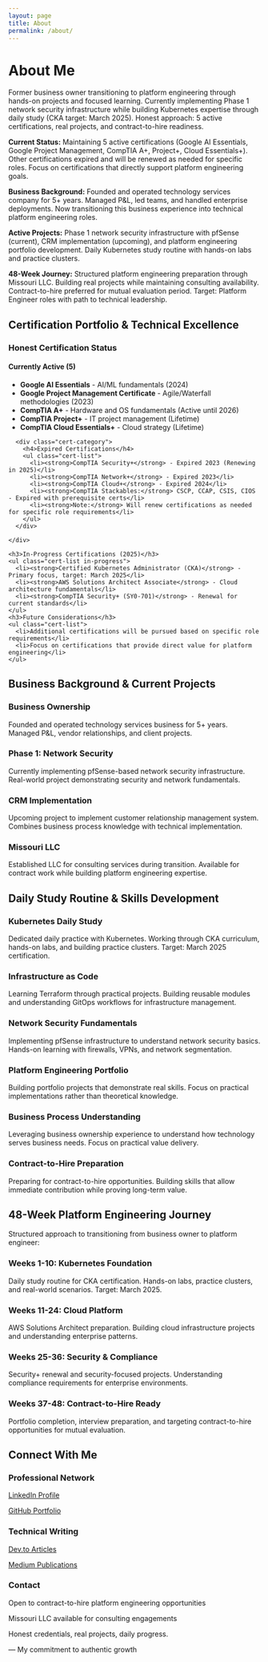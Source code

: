 ```yaml
---
layout: page
title: About
permalink: /about/
---
```


# About Me

<div class="content-section with-divider">
  <p>Former business owner transitioning to platform engineering through hands-on projects and focused learning. Currently implementing Phase 1 network security infrastructure while building Kubernetes expertise through daily study (CKA target: March 2025). Honest approach: 5 active certifications, real projects, and contract-to-hire readiness.</p>
  
  <p><strong>Current Status:</strong> Maintaining 5 active certifications (Google AI Essentials, Google Project Management, CompTIA A+, Project+, Cloud Essentials+). Other certifications expired and will be renewed as needed for specific roles. Focus on certifications that directly support platform engineering goals.</p>
  
  <p><strong>Business Background:</strong> Founded and operated technology services company for 5+ years. Managed P&L, led teams, and handled enterprise deployments. Now transitioning this business experience into technical platform engineering roles.</p>
  
  <p><strong>Active Projects:</strong> Phase 1 network security infrastructure with pfSense (current), CRM implementation (upcoming), and platform engineering portfolio development. Daily Kubernetes study routine with hands-on labs and practice clusters.</p>
  
  <p><strong>48-Week Journey:</strong> Structured platform engineering preparation through Missouri LLC. Building real projects while maintaining consulting availability. Contract-to-hire preferred for mutual evaluation period. Target: Platform Engineer roles with path to technical leadership.</p>
</div>

<div class="content-section with-divider">
  <h2>Certification Portfolio & Technical Excellence</h2>
  
  <div class="certifications-section">
    <h3>Honest Certification Status</h3>
    <div class="cert-categories">
      <div class="cert-category">
        <h4>Currently Active (5)</h4>
        <ul class="cert-list">
          <li><strong>Google AI Essentials</strong> - AI/ML fundamentals (2024)</li>
          <li><strong>Google Project Management Certificate</strong> - Agile/Waterfall methodologies (2023)</li>
          <li><strong>CompTIA A+</strong> - Hardware and OS fundamentals (Active until 2026)</li>
          <li><strong>CompTIA Project+</strong> - IT project management (Lifetime)</li>
          <li><strong>CompTIA Cloud Essentials+</strong> - Cloud strategy (Lifetime)</li>
        </ul>
      </div>
      
      <div class="cert-category">
        <h4>Expired Certifications</h4>
        <ul class="cert-list">
          <li><strong>CompTIA Security+</strong> - Expired 2023 (Renewing in 2025)</li>
          <li><strong>CompTIA Network+</strong> - Expired 2023</li>
          <li><strong>CompTIA Cloud+</strong> - Expired 2024</li>
          <li><strong>CompTIA Stackables:</strong> CSCP, CCAP, CSIS, CIOS - Expired with prerequisite certs</li>
          <li><strong>Note:</strong> Will renew certifications as needed for specific role requirements</li>
        </ul>
      </div>
      
    </div>
    
    <h3>In-Progress Certifications (2025)</h3>
    <ul class="cert-list in-progress">
      <li><strong>Certified Kubernetes Administrator (CKA)</strong> - Primary focus, target: March 2025</li>
      <li><strong>AWS Solutions Architect Associate</strong> - Cloud architecture fundamentals</li>
      <li><strong>CompTIA Security+ (SY0-701)</strong> - Renewal for current standards</li>
    </ul>
    <h3>Future Considerations</h3>
    <ul class="cert-list">
      <li>Additional certifications will be pursued based on specific role requirements</li>
      <li>Focus on certifications that provide direct value for platform engineering</li>
    </ul>
  </div>
</div>

<div class="content-section with-divider">
  <h2>Business Background & Current Projects</h2>
  <div class="expertise-grid">
    <div class="expertise-item">
      <h3>Business Ownership</h3>
      <p>Founded and operated technology services business for 5+ years. Managed P&L, vendor relationships, and client projects.</p>
    </div>
    <div class="expertise-item">
      <h3>Phase 1: Network Security</h3>
      <p>Currently implementing pfSense-based network security infrastructure. Real-world project demonstrating security and network fundamentals.</p>
    </div>
    <div class="expertise-item">
      <h3>CRM Implementation</h3>
      <p>Upcoming project to implement customer relationship management system. Combines business process knowledge with technical implementation.</p>
    </div>
    <div class="expertise-item">
      <h3>Missouri LLC</h3>
      <p>Established LLC for consulting services during transition. Available for contract work while building platform engineering expertise.</p>
    </div>
  </div>
</div>

<div class="content-section with-divider">
  <h2>Daily Study Routine & Skills Development</h2>
  <div class="expertise-grid">
    <div class="expertise-item">
      <h3>Kubernetes Daily Study</h3>
      <p>Dedicated daily practice with Kubernetes. Working through CKA curriculum, hands-on labs, and building practice clusters. Target: March 2025 certification.</p>
    </div>
    <div class="expertise-item">
      <h3>Infrastructure as Code</h3>
      <p>Learning Terraform through practical projects. Building reusable modules and understanding GitOps workflows for infrastructure management.</p>
    </div>
    <div class="expertise-item">
      <h3>Network Security Fundamentals</h3>
      <p>Implementing pfSense infrastructure to understand network security basics. Hands-on learning with firewalls, VPNs, and network segmentation.</p>
    </div>
    <div class="expertise-item">
      <h3>Platform Engineering Portfolio</h3>
      <p>Building portfolio projects that demonstrate real skills. Focus on practical implementations rather than theoretical knowledge.</p>
    </div>
    <div class="expertise-item">
      <h3>Business Process Understanding</h3>
      <p>Leveraging business ownership experience to understand how technology serves business needs. Focus on practical value delivery.</p>
    </div>
    <div class="expertise-item">
      <h3>Contract-to-Hire Preparation</h3>
      <p>Preparing for contract-to-hire opportunities. Building skills that allow immediate contribution while proving long-term value.</p>
    </div>
  </div>
</div>

<div class="content-section with-divider">
  <h2>48-Week Platform Engineering Journey</h2>
  <p>Structured approach to transitioning from business owner to platform engineer:</p>
  <div class="expertise-grid">
    <div class="expertise-item">
      <h3>Weeks 1-10: Kubernetes Foundation</h3>
      <p>Daily study routine for CKA certification. Hands-on labs, practice clusters, and real-world scenarios. Target: March 2025.</p>
    </div>
    <div class="expertise-item">
      <h3>Weeks 11-24: Cloud Platform</h3>
      <p>AWS Solutions Architect preparation. Building cloud infrastructure projects and understanding enterprise patterns.</p>
    </div>
    <div class="expertise-item">
      <h3>Weeks 25-36: Security & Compliance</h3>
      <p>Security+ renewal and security-focused projects. Understanding compliance requirements for enterprise environments.</p>
    </div>
    <div class="expertise-item">
      <h3>Weeks 37-48: Contract-to-Hire Ready</h3>
      <p>Portfolio completion, interview preparation, and targeting contract-to-hire opportunities for mutual evaluation.</p>
    </div>
  </div>
</div>

<div class="content-section">
  <h2>Connect With Me</h2>
  <div class="expertise-grid">
    <div class="expertise-item">
      <h3>Professional Network</h3>
      <p><a href="https://linkedin.com/in/joshuamichaelhall">LinkedIn Profile</a></p>
      <p><a href="https://github.com/JoshuaMichaelHall">GitHub Portfolio</a></p>
    </div>
    <div class="expertise-item">
      <h3>Technical Writing</h3>
      <p><a href="https://dev.to/joshuamichaelhall">Dev.to Articles</a></p>
      <p><a href="https://medium.com/@joshuamichaelhall">Medium Publications</a></p>
    </div>
    <div class="expertise-item">
      <h3>Contact</h3>
      <p>Open to contract-to-hire platform engineering opportunities</p>
      <p>Missouri LLC available for consulting engagements</p>
    </div>
  </div>
  
  <div class="quote">
    <p>Honest credentials, real projects, daily progress.</p>
    <div class="quote-author">— My commitment to authentic growth</div>
  </div>
</div>